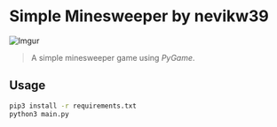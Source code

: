 # Simple Minesweeper by nevikw39
![Imgur](https://imgur.com/DFJmoxS.png)
> A simple minesweeper game using *PyGame*.

## Usage
```bash
pip3 install -r requirements.txt
python3 main.py
```